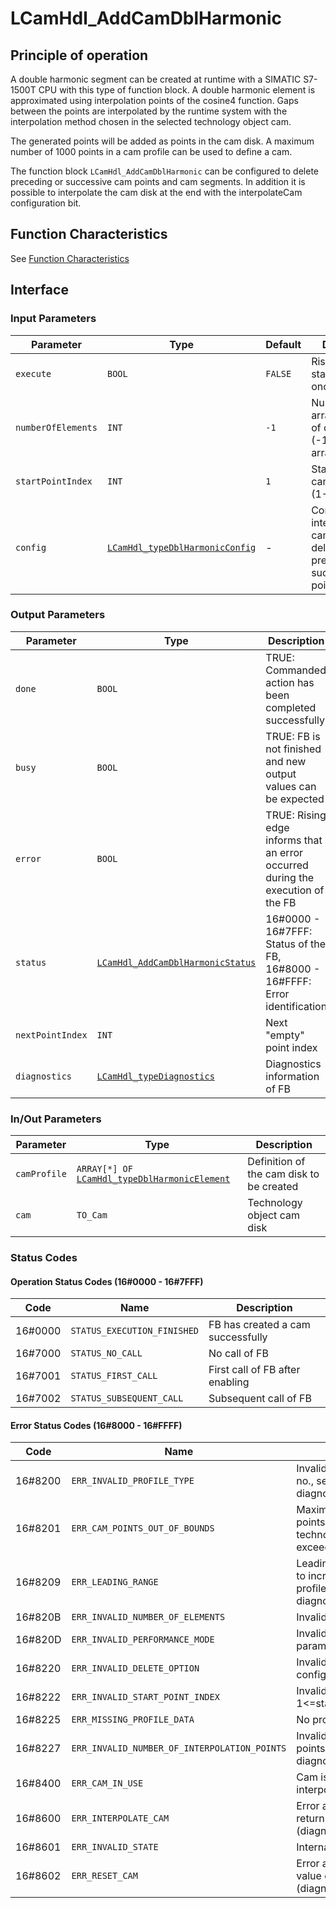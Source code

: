 # LCamHdl_AddCamDblHarmonic

## Principle of operation

A double harmonic segment can be created at runtime with a SIMATIC S7-1500T
CPU with this type of function block. A double harmonic element is approximated
using interpolation points of the cosine4 function. Gaps between the points are
interpolated by the runtime system with the interpolation method chosen in the
selected technology object cam.

The generated points will be added as points in the cam disk. A maximum number
of 1000 points in a cam profile can be used to define a cam.

The function block `LCamHdl_AddCamDblHarmonic` can be configured to delete preceding
or successive cam points and cam segments. In addition it is possible to interpolate
the cam disk at the end with the interpolateCam configuration bit.

## Function Characteristics

See [Function Characteristics](./Function_Characteristics.md)

## Interface

### Input Parameters

| Parameter | Type | Default | Description |
|-----------|------|---------|-------------|
| `execute` | `BOOL` | `FALSE` | Rising edge starts action once |
| `numberOfElements` | `INT` | `-1` | Number of used array elements of camProfile (-1 for whole array) |
| `startPointIndex` | `INT` | `1` | Start index of cam point data (1-1000) |
| `config` | [`LCamHdl_typeDblHarmonicConfig`](../types/LCamHdl_typeDblHarmonicConfig.md) | - | Config for interpolating the cam disk and deleting preceding or successive cam points/segments |

### Output Parameters

| Parameter | Type | Description |
|-----------|------|-------------|
| `done` | `BOOL` | TRUE: Commanded action has been completed successfully |
| `busy` | `BOOL` | TRUE: FB is not finished and new output values can be expected |
| `error` | `BOOL` | TRUE: Rising edge informs that an error occurred during the execution of the FB |
| `status` | [`LCamHdl_AddCamDblHarmonicStatus`](../types/StatusCodes/LCamHdl_AddCamDblHarmonicsStatus.md) | 16#0000 - 16#7FFF: Status of the FB, 16#8000 - 16#FFFF: Error identification |
| `nextPointIndex` | `INT` | Next "empty" point index |
| `diagnostics` | [`LCamHdl_typeDiagnostics`](../types/LCamHdl_typeDiagnostics.md) | Diagnostics information of FB |

### In/Out Parameters

| Parameter | Type | Description |
|-----------|------|-------------|
| `camProfile` | `ARRAY[*] OF` [`LCamHdl_typeDblHarmonicElement`](../types/LCamHdl_typeDblHarmonicElement.md) | Definition of the cam disk to be created |
| `cam` | `TO_Cam` | Technology object cam disk |

### Status Codes

#### Operation Status Codes (16#0000 - 16#7FFF)

| Code | Name | Description |
|------|------|-------------|
| 16#0000 | `STATUS_EXECUTION_FINISHED` | FB has created a cam successfully |
| 16#7000 | `STATUS_NO_CALL` | No call of FB |
| 16#7001 | `STATUS_FIRST_CALL` | First call of FB after enabling |
| 16#7002 | `STATUS_SUBSEQUENT_CALL` | Subsequent call of FB |

#### Error Status Codes (16#8000 - 16#FFFF)

| Code | Name | Description |
|------|------|-------------|
| 16#8200 | `ERR_INVALID_PROFILE_TYPE` | Invalid profile type in element no., see diagnostics.errorElementNo |
| 16#8201 | `ERR_CAM_POINTS_OUT_OF_BOUNDS` | Maximum number of cam points (1000) of the technology object was exceeded |
| 16#8209 | `ERR_LEADING_RANGE` | Leading value is not valid (has to increase from start to end of profile) in element no., see diagnostics.errorElementNo |
| 16#820B | `ERR_INVALID_NUMBER_OF_ELEMENTS` | Invalid number of cam elements |
| 16#820D | `ERR_INVALID_PERFORMANCE_MODE` | Invalid performance mode parameter |
| 16#8220 | `ERR_INVALID_DELETE_OPTION` | Invalid delete option - check config |
| 16#8222 | `ERR_INVALID_START_POINT_INDEX` | Invalid startPointIndex, 1<=startPointIndex <=1000 |
| 16#8225 | `ERR_MISSING_PROFILE_DATA` | No profile data available |
| 16#8227 | `ERR_INVALID_NUMBER_OF_INTERPOLATION_POINTS` | Invalid number of interpolation points in element no., see diagnostics.errorElementNo |
| 16#8400 | `ERR_CAM_IN_USE` | Cam is in use and can't be interpolated |
| 16#8600 | `ERR_INTERPOLATE_CAM` | Error at interpolate cam – see return value of system function (diagnostics.subfunctionStatus) |
| 16#8601 | `ERR_INVALID_STATE` | Internal error, invalid state |
| 16#8602 | `ERR_RESET_CAM` | Error at reset cam – see return value of system function (diagnostics.subfunctionStatus) |
